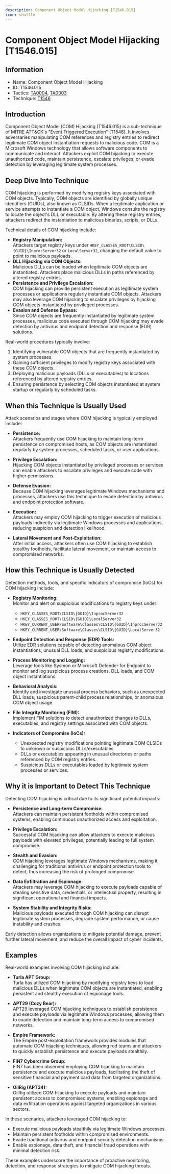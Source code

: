 ```yaml
---
description: Component Object Model Hijacking [T1546.015]
icon: shuffle
---
```


# Component Object Model Hijacking [T1546.015]

## Information

- Name: Component Object Model Hijacking
- ID: T1546.015
- Tactics: [TA0004](../TA0004/TA0004.md), [TA0003](../TA0003/TA0003.md)
- Technique: [T1546](./T1546.md)

## Introduction

Component Object Model (COM) Hijacking (T1546.015) is a sub-technique of MITRE ATT&CK's "Event Triggered Execution" (T1546). It involves adversaries manipulating COM references and registry entries to redirect legitimate COM object instantiation requests to malicious code. COM is a Microsoft Windows technology that allows software components to communicate and interact. Attackers exploit COM hijacking to execute unauthorized code, maintain persistence, escalate privileges, or evade detection by leveraging legitimate system processes.

## Deep Dive Into Technique

COM hijacking is performed by modifying registry keys associated with COM objects. Typically, COM objects are identified by globally unique identifiers (GUIDs), also known as CLSIDs. When a legitimate application or service attempts to instantiate a COM object, Windows consults the registry to locate the object's DLL or executable. By altering these registry entries, attackers redirect the instantiation to malicious binaries, scripts, or DLLs.

Technical details of COM hijacking include:

- **Registry Manipulation:**  
  Attackers target registry keys under `HKEY_CLASSES_ROOT\CLSID\{GUID}\InprocServer32` or `LocalServer32`, changing the default value to point to malicious payloads.
- **DLL Hijacking via COM Objects:**  
  Malicious DLLs can be loaded when legitimate COM objects are instantiated. Attackers place malicious DLLs in paths referenced by altered registry entries.
- **Persistence and Privilege Escalation:**  
  COM hijacking can provide persistent execution as legitimate system processes or applications regularly instantiate COM objects. Attackers may also leverage COM hijacking to escalate privileges by hijacking COM objects instantiated by privileged processes.
- **Evasion and Defense Bypass:**  
  Since COM objects are frequently instantiated by legitimate system processes, malicious code executed through COM hijacking may evade detection by antivirus and endpoint detection and response (EDR) solutions.

Real-world procedures typically involve:

1. Identifying vulnerable COM objects that are frequently instantiated by system processes.
2. Gaining sufficient privileges to modify registry keys associated with these COM objects.
3. Deploying malicious payloads (DLLs or executables) to locations referenced by altered registry entries.
4. Ensuring persistence by selecting COM objects instantiated at system startup or regularly by scheduled tasks.

## When this Technique is Usually Used

Attack scenarios and stages where COM hijacking is typically employed include:

- **Persistence:**  
  Attackers frequently use COM hijacking to maintain long-term persistence on compromised hosts, as COM objects are instantiated regularly by system processes, scheduled tasks, or user applications.

- **Privilege Escalation:**  
  Hijacking COM objects instantiated by privileged processes or services can enable attackers to escalate privileges and execute code with higher permissions.

- **Defense Evasion:**  
  Because COM hijacking leverages legitimate Windows mechanisms and processes, attackers use this technique to evade detection by antivirus and endpoint protection software.

- **Execution:**  
  Attackers may employ COM hijacking to trigger execution of malicious payloads indirectly via legitimate Windows processes and applications, reducing suspicion and detection likelihood.

- **Lateral Movement and Post-Exploitation:**  
  After initial access, attackers often use COM hijacking to establish stealthy footholds, facilitate lateral movement, or maintain access to compromised networks.

## How this Technique is Usually Detected

Detection methods, tools, and specific indicators of compromise (IoCs) for COM hijacking include:

- **Registry Monitoring:**  
  Monitor and alert on suspicious modifications to registry keys under:

  - `HKEY_CLASSES_ROOT\CLSID\{GUID}\InprocServer32`
  - `HKEY_CLASSES_ROOT\CLSID\{GUID}\LocalServer32`
  - `HKEY_CURRENT_USER\Software\Classes\CLSID\{GUID}\InprocServer32`
  - `HKEY_CURRENT_USER\Software\Classes\CLSID\{GUID}\LocalServer32`

- **Endpoint Detection and Response (EDR) Tools:**  
  Utilize EDR solutions capable of detecting anomalous COM object instantiations, unusual DLL loads, and suspicious registry modifications.

- **Process Monitoring and Logging:**  
  Leverage tools like Sysmon or Microsoft Defender for Endpoint to monitor and log suspicious process creations, DLL loads, and COM object instantiations.

- **Behavioral Analysis:**  
  Identify and investigate unusual process behaviors, such as unexpected DLL loads, suspicious parent-child process relationships, or anomalous COM object usage.

- **File Integrity Monitoring (FIM):**  
  Implement FIM solutions to detect unauthorized changes to DLLs, executables, and registry settings associated with COM objects.

- **Indicators of Compromise (IoCs):**
  - Unexpected registry modifications pointing legitimate COM CLSIDs to unknown or suspicious DLLs/executables.
  - DLLs or executables appearing in unusual directories or paths referenced by COM registry entries.
  - Suspicious DLLs or executables loaded by legitimate system processes or services.

## Why it is Important to Detect This Technique

Detecting COM hijacking is critical due to its significant potential impacts:

- **Persistence and Long-term Compromise:**  
  Attackers can maintain persistent footholds within compromised systems, enabling continuous unauthorized access and exploitation.

- **Privilege Escalation:**  
  Successful COM hijacking can allow attackers to execute malicious payloads with elevated privileges, potentially leading to full system compromise.

- **Stealth and Evasion:**  
  COM hijacking leverages legitimate Windows mechanisms, making it challenging for traditional antivirus or endpoint protection tools to detect, thus increasing the risk of prolonged compromise.

- **Data Exfiltration and Espionage:**  
  Attackers may leverage COM hijacking to execute payloads capable of stealing sensitive data, credentials, or intellectual property, resulting in significant operational and financial impacts.

- **System Stability and Integrity Risks:**  
  Malicious payloads executed through COM hijacking can disrupt legitimate system processes, degrade system performance, or cause instability and crashes.

Early detection allows organizations to mitigate potential damage, prevent further lateral movement, and reduce the overall impact of cyber incidents.

## Examples

Real-world examples involving COM hijacking include:

- **Turla APT Group:**  
  Turla has utilized COM hijacking by modifying registry keys to load malicious DLLs when legitimate COM objects are instantiated, enabling persistent and stealthy execution of espionage tools.

- **APT29 (Cozy Bear):**  
  APT29 leveraged COM hijacking techniques to establish persistence and execute payloads via legitimate Windows processes, allowing them to evade detection and maintain long-term access to compromised networks.

- **Empire Framework:**  
  The Empire post-exploitation framework provides modules that automate COM hijacking techniques, allowing red teams and attackers to quickly establish persistence and execute payloads stealthily.

- **FIN7 Cybercrime Group:**  
  FIN7 has been observed employing COM hijacking to maintain persistence and execute malicious payloads, facilitating the theft of sensitive financial and payment card data from targeted organizations.

- **OilRig (APT34):**  
  OilRig utilized COM hijacking to execute payloads and maintain persistent access to compromised systems, enabling espionage and data exfiltration operations against targeted organizations in various sectors.

In these scenarios, attackers leveraged COM hijacking to:

- Execute malicious payloads stealthily via legitimate Windows processes.
- Maintain persistent footholds within compromised environments.
- Evade traditional antivirus and endpoint security detection mechanisms.
- Enable espionage, data theft, and financial fraud operations with minimal detection risk.

These examples underscore the importance of proactive monitoring, detection, and response strategies to mitigate COM hijacking threats.
